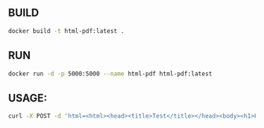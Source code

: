 ## BUILD
```bash
docker build -t html-pdf:latest .
```

## RUN

```bash
docker run -d -p 5000:5000 --name html-pdf html-pdf:latest
```

## USAGE:
```bash
curl -X POST -d 'html=<html><head><title>Test</title></head><body><h1>Hello, World!</h1></body></html>' http://localhost:5000/generate-html-pdf -o index.pdf
```